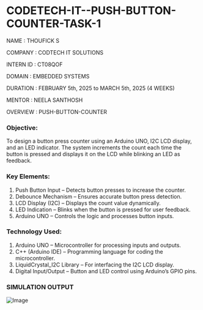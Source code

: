# CODETECH-IT--PUSH-BUTTON-COUNTER-TASK-1

NAME : THOUFICK S

COMPANY : CODTECH IT SOLUTIONS

INTERN ID : CT08QOF

DOMAIN : EMBEDDED SYSTEMS

DURATION :  FEBRUARY 5th, 2025 to MARCH 5th, 2025 (4 WEEKS)

MENTOR : NEELA SANTHOSH

OVERVIEW : PUSH-BUTTON-COUNTER

### **Objective:**
To design a button press counter using an Arduino UNO, I2C LCD display, and an LED indicator. The system increments the count each time the button is pressed and displays it on the LCD while blinking an LED as feedback.

### **Key Elements:**
1. Push Button Input – Detects button presses to increase the counter.
2. Debounce Mechanism – Ensures accurate button press detection.
3. LCD Display (I2C) – Displays the count value dynamically.
4. LED Indication – Blinks when the button is pressed for user feedback.
5. Arduino UNO – Controls the logic and processes button inputs.

### **Technology Used:**
1. Arduino UNO – Microcontroller for processing inputs and outputs.
2. C++ (Arduino IDE) – Programming language for coding the microcontroller.
3. LiquidCrystal_I2C Library – For interfacing the I2C LCD display.
4. Digital Input/Output – Button and LED control using Arduino’s GPIO pins.

### **SIMULATION OUTPUT**

![Image](https://github.com/user-attachments/assets/d953f885-8c87-4098-9e11-cfab012adb05)

